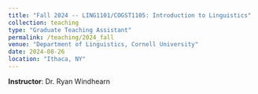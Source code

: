 ```yaml
---
title: "Fall 2024 -- LING1101/COGST1105: Introduction to Linguistics" 
collection: teaching
type: "Graduate Teaching Assistant"
permalink: /teaching/2024_fall
venue: "Department of Linguistics, Cornell University"
date: 2024-08-26
location: "Ithaca, NY"
---
```


**Instructor**: Dr. Ryan Windhearn
